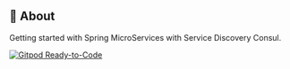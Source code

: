 ## :rocket: About

Getting started with Spring MicroServices with Service Discovery Consul.

[![Gitpod Ready-to-Code](https://img.shields.io/badge/Gitpod-ready--to--code-blue?logo=gitpod)](https://gitpod.io/#https://github.com/ArturoBatistute/Spring-MicroServices-Ecommerce>)